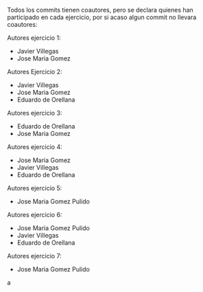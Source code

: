 Todos los commits tienen coautores, pero se declara quienes han participado en cada ejercicio, por si acaso algun commit no llevara coautores:

Autores ejercicio 1:
- Javier Villegas
- Jose Maria Gomez

Autores Ejercicio 2:
- Javier Villegas
- Jose Maria Gomez
- Eduardo de Orellana

Autores ejercicio 3:
- Eduardo de Orellana
- Jose Maria Gomez

Autores ejercicio 4:
- Jose Maria Gomez
- Javier Villegas
- Eduardo de Orellana

Autores ejercicio 5:
- Jose Maria Gomez Pulido

Autores ejercicio 6:
- Jose Maria Gomez Pulido
- Javier Villegas
- Eduardo de Orellana

Autores ejercicio 7:
- Jose Maria Gomez Pulido

a
